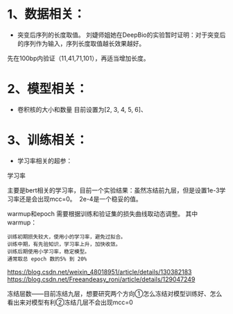 # 1、数据相关：

- 突变后序列的长度取值。
刘婕师姐她在DeepBio的实验暂时证明：对于突变后的序列作为输入，序列长度取值越长效果越好。

先在100bp内验证（11,41,71,101），再适当增加长度。
  

# 2、模型相关：

- 卷积核的大小和数量
目前设置为[2, 3, 4, 5, 6]、
  

# 3、训练相关：

- 学习率相关的超参：

学习率

主要是bert相关的学习率，目前一个实验结果：虽然冻结前九层，但是设置1e-3学习率还是会出现mcc=0。  2e-4是一个稳妥的值。

warmup和epoch
需要根据训练和验证集的损失曲线取动态调整。
其中warmup：
```
训练初期损失较大，使用小的学习率，避免过拟合。
训练中期，有先验知识，学习率上升，加快收敛。
训练后期使用小学习率，稳定模型。
通常取总 epoch 数的5% 到 20%
```
https://blog.csdn.net/weixin_48018951/article/details/130382183
https://blog.csdn.net/Freeandeasy_roni/article/details/129047249

冻结层数——目前冻结九层，想要研究两个方向①怎么冻结对模型训练好、怎么看出来对模型有利②冻结几层不会出现mcc=0